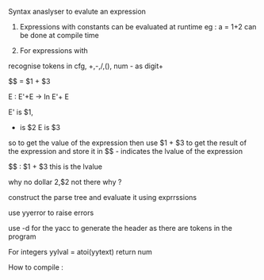 Syntax anaslyser to evalute an expression

1. Expressions with constants can be evaluated at runtime
eg : a = 1+2 can be done at compile time 

2. For expressions with 

recognise tokens in cfg, +,-,/,(), num - as digit+

$$ = $1 + $3

E : E'+E -> 
In E'+ E 

E' is $1, 
+ is $2 
E is $3 

so to get the value of the expression then use $1 + $3 to get the result of the expression 
and store it in $$ - indicates the lvalue of the expression


$$ : $1 + $3 
this is the lvalue

why no dollar 2,$2 not there why ?

construct the parse tree and evaluate it using exprrssions

use yyerror to raise errors

use -d for the yacc to generate the header as there are tokens in the program 

For integers yylval = atoi(yytext)
return num



How to compile :

